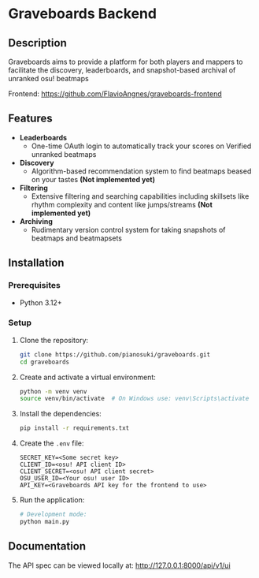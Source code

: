 # Graveboards Backend

## Description

Graveboards aims to provide a platform for both players and mappers to facilitate the discovery, leaderboards, and snapshot-based archival of unranked osu! beatmaps

Frontend: https://github.com/FlavioAngnes/graveboards-frontend

## Features

- **Leaderboards**
  - One-time OAuth login to automatically track your scores on Verified unranked beatmaps
- **Discovery**
  - Algorithm-based recommendation system to find beatmaps beased on your tastes **(Not implemented yet)**
- **Filtering**
  - Extensive filtering and searching capabilities including skillsets like rhythm complexity and content like jumps/streams **(Not implemented yet)**
- **Archiving**
  - Rudimentary version control system for taking snapshots of beatmaps and beatmapsets

## Installation

### Prerequisites

- Python 3.12+

### Setup

1. Clone the repository:
    ```bash
    git clone https://github.com/pianosuki/graveboards.git
    cd graveboards
    ```

2. Create and activate a virtual environment:
    ```bash
    python -m venv venv
    source venv/bin/activate  # On Windows use: venv\Scripts\activate
    ```

3. Install the dependencies:
    ```bash
    pip install -r requirements.txt
    ```

4. Create the `.env` file:
    ```
    SECRET_KEY=<Some secret key>
    CLIENT_ID=<osu! API client ID>
    CLIENT_SECRET=<osu! API client secret>
    OSU_USER_ID=<Your osu! user ID>
    API_KEY=<Graveboards API key for the frontend to use>
    ```

5. Run the application:
    ```bash
    # Development mode:
    python main.py
    ```

## Documentation

The API spec can be viewed locally at: http://127.0.0.1:8000/api/v1/ui

